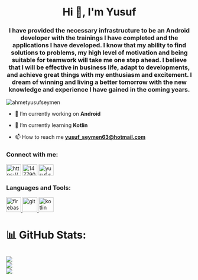 <h1 align="center">Hi 👋, I'm Yusuf</h1>
<h3 align="center">I have provided the necessary infrastructure to be an Android developer with the trainings I have completed and the applications I have developed. I know that my ability to find solutions to problems, my high level of motivation and being suitable for teamwork will take me one step ahead. I believe that I will be effective in business life, adapt to developments, and achieve great things with my enthusiasm and excitement. I dream of winning and living a better tomorrow with the new knowledge and experience I have gained in the coming years.</h3>

<p align="left"> <img src="https://komarev.com/ghpvc/?username=ahmetyusufseymen&label=Profile%20views&color=0e75b6&style=flat" alt="ahmetyusufseymen" /> </p>

- 🔭 I’m currently working on **Android**

- 🌱 I’m currently learning **Kotlin**

- 📫 How to reach me **yusuf_seymen63@hotmail.com**

<h3 align="left">Connect with me:</h3>
<p align="left">
<a href="https://www.linkedin.com/in/ahmetyusufseymen/" target="blank"><img align="center" src="https://raw.githubusercontent.com/rahuldkjain/github-profile-readme-generator/master/src/images/icons/Social/linked-in-alt.svg" alt="https://www.linkedin.com/in/ahmetyusufseymen/" height="30" width="40" /></a>
<a href="https://stackoverflow.com/users/14779085" target="blank"><img align="center" src="https://raw.githubusercontent.com/rahuldkjain/github-profile-readme-generator/master/src/images/icons/Social/stack-overflow.svg" alt="14779085" height="30" width="40" /></a>
<a href="https://instagram.com/yusuf.seymen" target="blank"><img align="center" src="https://raw.githubusercontent.com/rahuldkjain/github-profile-readme-generator/master/src/images/icons/Social/instagram.svg" alt="yusuf.seymen" height="30" width="40" /></a>
</p>

<h3 align="left">Languages and Tools:</h3>
<p align="left"> <a href="https://firebase.google.com/" target="_blank" rel="noreferrer"> <img src="https://www.vectorlogo.zone/logos/firebase/firebase-icon.svg" alt="firebase" width="40" height="40"/> </a> <a href="https://git-scm.com/" target="_blank" rel="noreferrer"> <img src="https://www.vectorlogo.zone/logos/git-scm/git-scm-icon.svg" alt="git" width="40" height="40"/> </a> <a href="https://kotlinlang.org" target="_blank" rel="noreferrer"> <img src="https://www.vectorlogo.zone/logos/kotlinlang/kotlinlang-icon.svg" alt="kotlin" width="40" height="40"/> </a> </p>

# 📊 GitHub Stats:
![](https://github-readme-stats.vercel.app/api?username=omerrguzel&theme=dark&hide_border=false&include_all_commits=true&count_private=false)<br/>
![](https://github-readme-streak-stats.herokuapp.com/?user=omerrguzel&theme=dark&hide_border=false)<br/>
![](https://github-readme-stats.vercel.app/api/top-langs/?username=omerrguzel&theme=dark&hide_border=false&include_all_commits=true&count_private=false&layout=compact)
---
